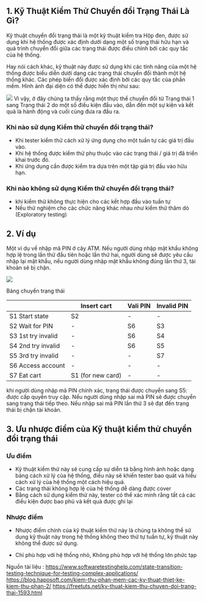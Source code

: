 ## 1. Kỹ Thuật Kiểm Thử Chuyển đổi Trạng Thái Là Gì?
Kỹ thuật chuyển đổi trạng thái là một kỹ thuật kiểm tra Hộp đen, được sử dụng khi hệ thống được xác định dưới dạng một số trạng thái hữu hạn và quá trình chuyển đổi giữa các trạng thái được điều chỉnh bởi các quy tắc của hệ thống.

Hay nói cách khác, kỹ thuật này được sử dụng khi các tính năng của một hệ thống được biểu diễn dưới dạng các trạng thái chuyển đổi thành một hệ thống khác. Các phép biến đổi được xác định bởi các quy tắc của phần mềm. Hình ảnh đại diện có thể được hiển thị như sau:

![](https://images.viblo.asia/0ec3a70f-4fde-48c9-80d7-f478094dfa19.jpg)
Vì vậy, ở đây chúng ta thấy rằng một thực thể chuyển đổi từ Trạng thái 1 sang Trạng thái 2 do một số điều kiện đầu vào, dẫn đến một sự kiện và kết quả là hành động  và cuối cùng đưa ra đầu ra.

###  Khi nào sử dụng Kiểm thử chuyển đổi trạng thái?
* Khi tester kiểm thử cách xử lý ứng dụng cho một tuần tự các giá trị đầu vào.
* Khi hệ thống được kiểm thử phụ thuộc vào các trạng thái / giá trị đã triển khai trước đó.
* Khi ứng dụng cần được kiểm tra dựa trên một tập giá trị đầu vào hữu hạn.

###  Khi nào không sử dụng Kiểm thử chuyển đổi trạng thái?
* khi kiểm thử không thực hiện cho các kết hợp đầu vào tuần tự
* Nếu thử nghiệm cho các chức năng khác nhau như kiểm thử thăm dò (Exploratory testing)

## 2. Ví dụ
Một ví dụ về nhập mã PIN ở cây ATM. Nếu người dùng nhập mật khẩu không hợp lệ trong lần thử đầu tiên hoặc lần thứ hai, người dùng sẽ được yêu cầu nhập lại mật khẩu, nếu người dùng nhập mật khẩu không đúng lần thứ 3, tài khoản sẽ bị chặn.

![](https://images.viblo.asia/11f35d4e-5c7a-41fb-b7f2-25a7dc140626.png)

Bảng chuyển trạng thái

|  | Insert cart | Vali PIN |Invalid PIN |
| -------- | -------- | -------- |-------- |
| S1 Start state     | S2     |    -  |  -    |
| S2 Wait for PIN    | -     |  S6    |  S3    |
| S3 1st try invalid     |  -    |   S6   |   S4   |
| S4 2nd try invalid    |   -   |   S6   |    S5  |
| S5 3rd try invalid    |   -   |    -  |    S7  |
| S6 Access account   |  -    |  -    |   -   |
| S7 Eat cart    |    S1 (for new card)  | -     |   -   |

khi người dùng nhập mã PIN chính xác, trạng thái được chuyển sang S5: được cấp quyền truy cập. Nếu người dùng nhập sai mã PIN sẽ được chuyển sang trạng thái tiếp theo. Nếu nhập sai mã PIN lần thứ 3 sẽ đạt đến trạng thái bị chặn tài khoản.

## 3. Ưu nhược điểm của Kỹ thuật kiểm thử chuyển đổi trạng thái
### Ưu điểm
* Kỹ thuật kiểm thử này sẽ cung cấp sự diễn tả bằng hình ảnh hoặc dạng bảng cách xử lý của hệ thống, điều này sẽ khiến tester bao quát và hiểu cách xử lý của hệ thống một cách hiệu quả.
* Các trạng thái không hợp lệ của hệ thống dễ dàng được cover
* Bằng cách sử dụng kiểm thử này, tester có thể xác minh rằng tất cả các điều kiện được bao phủ và kết quả được ghi lại

### Nhược điểm
* Nhược điểm chính của kỹ thuật kiểm thử này là chúng ta không thể sử dụng kỹ thuật này trong  hệ thống không theo thứ tự tuần tự, kỹ thuật này không thể được sử dụng.

* Chỉ phù hợp với hệ thống nhỏ, Không phù hợp với hệ thống lớn phức tạp






Nguồn tài liệu : https://www.softwaretestinghelp.com/state-transition-testing-technique-for-testing-complex-applications/
https://blog.haposoft.com/kiem-thu-phan-mem-cac-ky-thuat-thiet-ke-kiem-thu-phan-2/
https://freetuts.net/ky-thuat-kiem-thu-chuyen-doi-trang-thai-1593.html